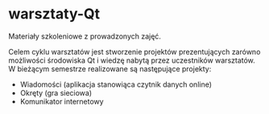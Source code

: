 # warsztaty-Qt
Materiały szkoleniowe z prowadzonych zajęć.

Celem cyklu warsztatów jest stworzenie projektów prezentujących zarówno możliwości środowiska Qt i wiedzę nabytą przez uczestników warsztatów.
W bieżącym semestrze realizowane są następujące projekty:
- Wiadomości (aplikacja stanowiąca czytnik danych online)
- Okręty (gra sieciowa)
- Komunikator internetowy
